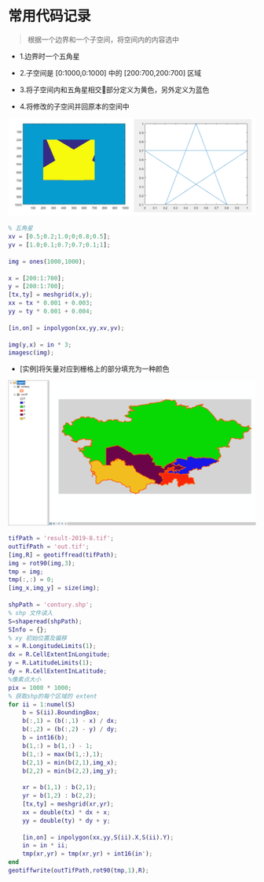 # 常用代码记录

> 根据一个边界和一个子空间，将空间内的内容选中

- 1.边界时一个五角星

- 2.子空间是 [0:1000,0:1000] 中的 [200:700,200:700] 区域

- 3.将子空间内和五角星相交🍌部分定义为黄色，另外定义为蓝色

- 4.将修改的子空间并回原本的空间中

![](./pic/select_section_from_boundary.jpg)

```matlab
% 五角星
xv = [0.5;0.2;1.0;0;0.8;0.5];
yv = [1.0;0.1;0.7;0.7;0.1;1];

img = ones(1000,1000);

x = [200:1:700];
y = [200:1:700];
[tx,ty] = meshgrid(x,y);
xx = tx * 0.001 + 0.003;
yy = ty * 0.001 + 0.004;

[in,on] = inpolygon(xx,yy,xv,yv);

img(y,x) = in * 3;
imagesc(img);
```

- [实例]将矢量对应到栅格上的部分填充为一种颜色

![](./pic/select_section_from_boundary_test_ca.png)

```matlab
tifPath = 'result-2019-8.tif';
outTifPath = 'out.tif';
[img,R] = geotiffread(tifPath);
img = rot90(img,3);
tmp = img;
tmp(:,:) = 0;
[img_x,img_y] = size(img);

shpPath = 'contury.shp';
% shp 文件读入
S=shaperead(shpPath);
SInfo = {};
% xy 初始位置及偏移
x = R.LongitudeLimits(1);
dx = R.CellExtentInLongitude;
y = R.LatitudeLimits(1);
dy = R.CellExtentInLatitude;
%像素点大小
pix = 1000 * 1000;
% 获取shp的每个区域的 extent
for ii = 1:numel(S)
    b = S(ii).BoundingBox;
    b(:,1) = (b(:,1) - x) / dx;
    b(:,2) = (b(:,2) - y) / dy;
    b = int16(b);
    b(1,:) = b(1,:) - 1;
    b(1,:) = max(b(1,:),1);
    b(2,1) = min(b(2,1),img_x);
    b(2,2) = min(b(2,2),img_y);
    
    xr = b(1,1) : b(2,1);
    yr = b(1,2) : b(2,2);
    [tx,ty] = meshgrid(xr,yr);
    xx = double(tx) * dx + x;
    yy = double(ty) * dy + y;
    
    [in,on] = inpolygon(xx,yy,S(ii).X,S(ii).Y);
    in = in * ii;
    tmp(xr,yr) = tmp(xr,yr) + int16(in');
end
geotiffwrite(outTifPath,rot90(tmp,1),R);
```